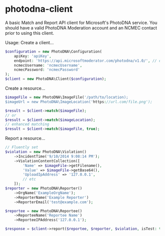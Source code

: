 # photodna-client

A basic Match and Report API client for Microsoft's PhotoDNA service. You should have a valid PhotoDNA Moderation account and an NCMEC contact prior to using this client.

Usage:
Create a client...
```php
$configuration = new PhotoDNA\Configuration(
    apiKey: 'apiKey',
    endpoint: 'https://api.microsoftmoderator.com/photodna/v1.0/', // default
    ncmecUsername: 'ncmecUsername',
    ncmecPassword: 'ncmecPassword'
);
$client = new PhotoDNA\Client($configuration);
```

Create a resource...
```php
$imageFile = new PhotoDNA\ImageFile('/path/to/location);
$imageUrl = new PhotoDNA\ImageLocation('https://url.com/file.png');

$result = $client->match($imageFile);
// or
$result = $client->match($imageLocation);
// enhanced matching
$result = $client->match($imageFile, true);
```

Report a resource...
```php
// Fluently set
$violation = new PhotoDNA\Violation()
    ->IncidentTime('9/10/2014 9:08:14 PM');
    ->ViolationContentCollection([
        'Name' => $imageFile->getFilename(),
        'Value' => $imageFile->getBase64(),
        'UploadIpAddress' => '127.0.0.1',
        // etc
    ]);
$reporter = new PhotoDNA\Reporter()
    ->OrgName('ExampleOrgName');
    ->ReporterName('Example Reporter')
    ->ReporterEmail('test@example.com');

$reportee = new PhotoDNA\Reportee()
    ->ReporteeName('Reportee Name')
    ->ReporteeIPAddress('127.0.0.1');

$response = $client->report($reportee, $reporter, $violation, isTest: true);
```